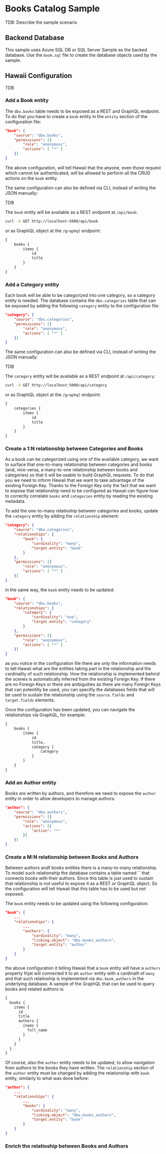 # Books Catalog Sample

TDB: Describe the sample scenario

## Backend Database

This sample uses Azure SQL DB or SQL Server Sample as the backed database. Use the `book.sql` file to create the database objects used by the sample.

## Hawaii Configuration

TDB

### Add a Book entity

The `dbo.books` table needs to be exposed as a REST and GraphQL endpoint. To do that you have to create a `book` entity in the `entity` section of the configuration file:

```json
"book": {
    "source": "dbo.books",
    "permissions": [{
        "role": "anonymous",
        "actions": [ "*" ]
    }]
}
```

The above configuration, will tell Hawaii that the anyone, even those request which cannot be authenticated, will be allowed to perform all the CRUD actions on the `book` entity.

The same configuration can also be defined via CLI, instead of writing the JSON manually:

TDB

The `book` entity will be available as a REST endpoint at `/api/book`:

```sh
curl -X GET http://localhost:5000/api/book
```

or as GraphQL object at the `/graphql` endpoint:

```graphql
{
	books {
		items {
			id
			title
		}
	}
}
```

### Add a Category entity

Each book will be able to be categorized into one category, so a category entity is needed. The database contains the `dbo.categories` table that can be exposed by adding the following `category` entity to the configuration file:

```json
"category": {
    "source": "dbo.categories",
    "permissions": [{
        "role": "anonymous",
        "actions": [ "*" ]
    }]
}
```

The same configuration can also be defined via CLI, instead of writing the JSON manually:

TDB

The `category` entity will be available as a REST endpoint at `/api/category`:

```sh
curl -X GET http://localhost:5000/api/category
```

or as GraphQL object at the `/graphql` endpoint:

```graphql
{
	categories {
		items {
			id
			title
		}
	}
}
```

### Create a 1:N relationship between Categories and Books

As a book can be categorized using one of the available category, we want to surface that one-to-many relationship between categories and books (and, vice-versa, a many-to-one relationship between books and categories) so that it will be usable to build GraphQL requests. To do that you we need to inform Hawaii that we want to take advantage of the existing Foreign Key. Thanks to the Foreign Key only the fact that we want to expose that relationship need to be configured as Hawaii can figure how to correctly correlate `books` and `categories` entity by reading the existing metadata.

To add the one-to-many relatioship between categories and books, update the `category` entity by adding the `relationship` element:

```json
"category": {
    "source": "dbo.categories",
    "relationships": {
        "book": {
            "cardinality": "many",
            "target.entity": "book"
        }
    },
    "permissions": [{
        "role": "anonymous",
        "actions": [ "*" ]
    }]
}
```

in the same way, the `book` entity needs to be updated:

```json
"book": {
    "source": "dbo.books",
    "relationships": {
        "category": {
            "cardinality": "one",
            "target.entity": "category"
        }
    },
    "permissions": [{
        "role": "anonymous",
        "actions": [ "*" ]
    }]
}
```

as you notice in the configuration file there are only the information needs to tell Hawaii what are the entities taking part in the relationship and the cardinality of such relationship. How the relationship is implemented behind the scenes is automatically inferred from the existing Foreign Key. If there are no Foreign Keys or there are ambiguities as there are many Foreign Keys that can potentilly be used, you can specifiy the databases fields that will be used to sustain the relationship using the `source.fields` and `target.fields` elements.

Once the configuration has been updated, you can navigate the relationships via GraphQL, for example:

```graphql
{
	books {
		items {
			id
			title,
			category {
				category
			}
		}
	}
}
```

### Add an Author entity

Books are written by authors, and therefore we need to expose the `author` entity in order to allow developers to manage authors:

```json
"author": {
    "source": "dbo.authors",
    "permissions": [{
        "role": "anonymous",
        "actions": [{
            "action": "*"
        }]
    }]
}
```

### Create a M:N relationship between Books and Authors

Between authors andf books entities there is a many-to-many relationship. To model such relationship the database contains a table named `` that connects books with their authors. Since this table is just used to sustain that relationship is not useful to expose it as a REST or GraphQL object. So the configuration will tell Hawaii that this table has to be used but not exposed.

The `book` entity needs to be updated using the following configuration:

```json
"book": {
    ...
    "relationships": {
        ...
        "authors": {
            "cardinality": "many",
            "linking.object": "dbo.books_authors",
            "target.entity": "author"
        }
    }
}
```

the above configuration it telling Hawaii that a `book` entity will have a `authors` property thjat will connected it to an `author` entity with a cardinalit of `many` and that such relatioship is implemented via `dbo.book_authors` in the underlying database. A sample of the GraphQL that can be used to query books and related authors is:

```graphql
{
  books {
    items {
      id
      title
      authors {
        items {
          full_name
        }
      }
    }
  }
}
```

Of course, also the `author` entity needs to be updated, to allow navigation from authors to the books they have written. The `relationship` section of the `author` entity must be changed by adding the relationship with `book` entity, similarly to what was done before:

```json
"author": {
    ...
    "relationships": {
        ...
        "books": {
            "cardinality": "many",
            "linking.object": "dbo.books_authors",
            "target.entity": "book"
        }
    }
}
```

### Enrich the relatioship between Books and Authors
